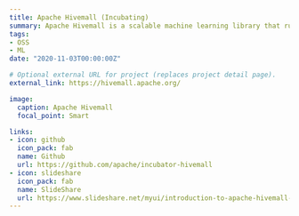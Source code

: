 ```yaml
---
title: Apache Hivemall (Incubating)
summary: Apache Hivemall is a scalable machine learning library that runs on Apache Hive and Spark. Apache Hivemall offers a variety of functionalities including regression, classification, recommendation, anomaly detection, k-nearest neighbor, and feature engineering.
tags:
- OSS
- ML
date: "2020-11-03T00:00:00Z"

# Optional external URL for project (replaces project detail page).
external_link: https://hivemall.apache.org/

image:
  caption: Apache Hivemall
  focal_point: Smart

links:
- icon: github
  icon_pack: fab
  name: Github
  url: https://github.com/apache/incubator-hivemall
- icon: slideshare
  icon_pack: fab
  name: SlideShare
  url: https://www.slideshare.net/myui/introduction-to-apache-hivemall-v050-116894003
---
```

